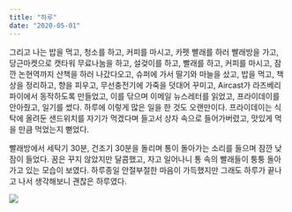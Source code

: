 ```yaml
---
title: "하루"
date: "2020-05-01"
---
```


그리고 나는 밥을 먹고, 청소를 하고, 커피를 마시고, 카펫 빨래를 하러 빨래방을 가고, 당근마켓으로 캣타워 무료나눔을 하고, 설겆이를 하고, 빨래를 하고, 커피를 마시고, 잠깐 논현역까지 산책을 하러 나갔다오고, 슈퍼에 가서 딸기와 마늘을 샀고, 밥을 먹고, 책상을 정리하고, 향을 피우고, 무선충전기에 가죽을 덧대어 꾸미고, Aircast가 라즈베리파이에서 동작하도록 만들었고, 이를 닦으며 이메일 뉴스레터를 읽었고, 프라이데이를 안아줬고, 일기를 썼다. 하루에 이렇게 많은 일을 한 것도 오랜만이다. 프라이데이는 식탁에 올려둔 샌드위치를 자기가 먹겠다며 들고서 상자 속으로 들어가버렸고, 맛있게 먹을 만큼 먹었는지 뻗었다.

빨래방에서 세탁기 30분, 건조기 30분을 돌리며 통이 돌아가는 소리를 들으며 잠깐 낮잠이 들었다. 꿈은 꾸지 않았지만 달콤했고, 자고 일어나니 통 속의 빨래들이 퉁퉁 돌아가고 있는 모습이 보였다. 하루종일 안절부절한 마음이 가득했지만 그래도 하루가 끝나고 나서 생각해보니 괜찮은 하루였다.

![](../photo/2020-05-01-하루.jpg)